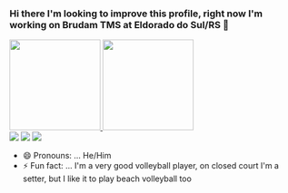 ### Hi there I'm looking to improve this profile, right now I'm working on Brudam TMS at Eldorado do Sul/RS 👋

<div>
  <a href="https://github.com/LuccasMarques">
  <img height="160em" src="https://github-readme-stats.vercel.app/api?username=LuccasMarques&show_icons=true&theme=dark&include_all_commits=true&count_private=true"/>
  <img height="160em" src="https://github-readme-stats.vercel.app/api/top-langs/?username=LuccasMarques&layout=compact&langs_count=7&theme=dark "/>
</div>
<div> 
  <a href="https://instagram.com/luccasym" target="_blank"><img src="https://img.shields.io/badge/-Instagram-%23E4405F?style=for-the-badge&logo=instagram&logoColor=white" target="_blank"></a>
  <a href = "mailto:yinpmarx@gmail.com"><img src="https://img.shields.io/badge/-Gmail-%23333?style=for-the-badge&logo=gmail&logoColor=white" target="_blank"></a>
  <a href="https://www.linkedin.com/in/luccas-marques-118638150" target="_blank"><img src="https://img.shields.io/badge/-LinkedIn-%230077B5?style=for-the-badge&logo=linkedin&logoColor=white" target="_blank"></a> 
</div>


- 😄 Pronouns: ... He/Him
- ⚡ Fun fact: ... I'm a very good volleyball player, on closed court I'm a setter, but I like it to play beach volleyball too
